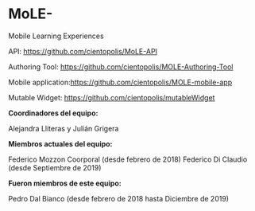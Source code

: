 # MoLE-
Mobile Learning Experiences


API: https://github.com/cientopolis/MoLE-API

Authoring Tool: https://github.com/cientopolis/MOLE-Authoring-Tool

Mobile application:https://github.com/cientopolis/MOLE-mobile-app

Mutable Widget: https://github.com/cientopolis/mutableWidget


<b>Coordinadores del equipo:</b>

Alejandra Lliteras y Julián Grigera

<b>Miembros actuales del equipo:</b>

Federico Mozzon Coorporal (desde febrero de 2018)
Federico Di Claudio (desde Septiembre de 2019)

<b>Fueron miembros de este equipo:</b>

Pedro Dal Bianco (desde febrero de 2018 hasta Diciembre de 2019)
